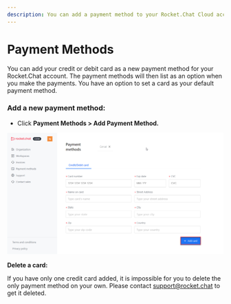 ```yaml
---
description: You can add a payment method to your Rocket.Chat Cloud account.
---
```


# Payment Methods

You can add your credit or debit card as a new payment method for your Rocket.Chat account. The payment methods will then list as an option when you make the payments. You have an option to set a card as your default payment method.

### **Add a new payment method:**

* Click **Payment Methods > Add Payment Method.**

![Add Payment Method](<../../../.gitbook/assets/payment methods.png>)

**Delete a card:**

If you have only one credit card added, it is impossible for you to delete the only payment method on your own. Please contact [support@rocket.chat](mailto:support@rocket.chat) to get it deleted.
